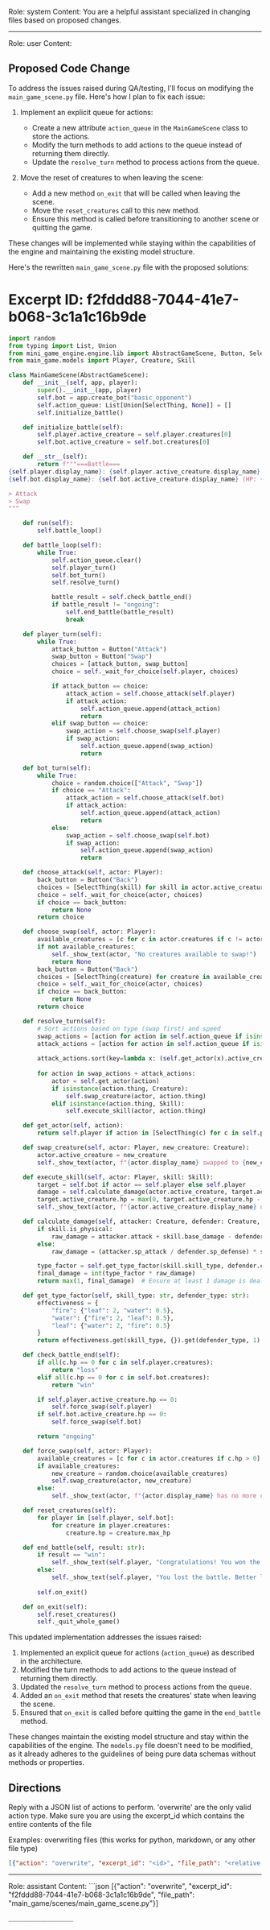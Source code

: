 Role: system
Content: You are a helpful assistant specialized in changing files based on proposed changes.
__________________
Role: user
Content: 
## Proposed Code Change
To address the issues raised during QA/testing, I'll focus on modifying the `main_game_scene.py` file. Here's how I plan to fix each issue:

1. Implement an explicit queue for actions:
   - Create a new attribute `action_queue` in the `MainGameScene` class to store the actions.
   - Modify the turn methods to add actions to the queue instead of returning them directly.
   - Update the `resolve_turn` method to process actions from the queue.

2. Move the reset of creatures to when leaving the scene:
   - Add a new method `on_exit` that will be called when leaving the scene.
   - Move the `reset_creatures` call to this new method.
   - Ensure this method is called before transitioning to another scene or quitting the game.

These changes will be implemented while staying within the capabilities of the engine and maintaining the existing model structure.

Here's the rewritten `main_game_scene.py` file with the proposed solutions:

# Excerpt ID: f2fddd88-7044-41e7-b068-3c1a1c16b9de
```python main_game/scenes/main_game_scene.py
import random
from typing import List, Union
from mini_game_engine.engine.lib import AbstractGameScene, Button, SelectThing
from main_game.models import Player, Creature, Skill

class MainGameScene(AbstractGameScene):
    def __init__(self, app, player):
        super().__init__(app, player)
        self.bot = app.create_bot("basic_opponent")
        self.action_queue: List[Union[SelectThing, None]] = []
        self.initialize_battle()

    def initialize_battle(self):
        self.player.active_creature = self.player.creatures[0]
        self.bot.active_creature = self.bot.creatures[0]

    def __str__(self):
        return f"""===Battle===
{self.player.display_name}: {self.player.active_creature.display_name} (HP: {self.player.active_creature.hp}/{self.player.active_creature.max_hp})
{self.bot.display_name}: {self.bot.active_creature.display_name} (HP: {self.bot.active_creature.hp}/{self.bot.active_creature.max_hp})

> Attack
> Swap
"""

    def run(self):
        self.battle_loop()

    def battle_loop(self):
        while True:
            self.action_queue.clear()
            self.player_turn()
            self.bot_turn()
            self.resolve_turn()

            battle_result = self.check_battle_end()
            if battle_result != "ongoing":
                self.end_battle(battle_result)
                break

    def player_turn(self):
        while True:
            attack_button = Button("Attack")
            swap_button = Button("Swap")
            choices = [attack_button, swap_button]
            choice = self._wait_for_choice(self.player, choices)

            if attack_button == choice:
                attack_action = self.choose_attack(self.player)
                if attack_action:
                    self.action_queue.append(attack_action)
                    return
            elif swap_button == choice:
                swap_action = self.choose_swap(self.player)
                if swap_action:
                    self.action_queue.append(swap_action)
                    return

    def bot_turn(self):
        while True:
            choice = random.choice(["Attack", "Swap"])
            if choice == "Attack":
                attack_action = self.choose_attack(self.bot)
                if attack_action:
                    self.action_queue.append(attack_action)
                    return
            else:
                swap_action = self.choose_swap(self.bot)
                if swap_action:
                    self.action_queue.append(swap_action)
                    return

    def choose_attack(self, actor: Player):
        back_button = Button("Back")
        choices = [SelectThing(skill) for skill in actor.active_creature.skills] + [back_button]
        choice = self._wait_for_choice(actor, choices)
        if choice == back_button:
            return None
        return choice

    def choose_swap(self, actor: Player):
        available_creatures = [c for c in actor.creatures if c != actor.active_creature and c.hp > 0]
        if not available_creatures:
            self._show_text(actor, "No creatures available to swap!")
            return None
        back_button = Button("Back")
        choices = [SelectThing(creature) for creature in available_creatures] + [back_button]
        choice = self._wait_for_choice(actor, choices)
        if choice == back_button:
            return None
        return choice

    def resolve_turn(self):
        # Sort actions based on type (swap first) and speed
        swap_actions = [action for action in self.action_queue if isinstance(action.thing, Creature)]
        attack_actions = [action for action in self.action_queue if isinstance(action.thing, Skill)]
        
        attack_actions.sort(key=lambda x: (self.get_actor(x).active_creature.speed, random.random()), reverse=True)
        
        for action in swap_actions + attack_actions:
            actor = self.get_actor(action)
            if isinstance(action.thing, Creature):
                self.swap_creature(actor, action.thing)
            elif isinstance(action.thing, Skill):
                self.execute_skill(actor, action.thing)

    def get_actor(self, action):
        return self.player if action in [SelectThing(c) for c in self.player.creatures] + [SelectThing(s) for s in self.player.active_creature.skills] else self.bot

    def swap_creature(self, actor: Player, new_creature: Creature):
        actor.active_creature = new_creature
        self._show_text(actor, f"{actor.display_name} swapped to {new_creature.display_name}!")

    def execute_skill(self, actor: Player, skill: Skill):
        target = self.bot if actor == self.player else self.player
        damage = self.calculate_damage(actor.active_creature, target.active_creature, skill)
        target.active_creature.hp = max(0, target.active_creature.hp - damage)
        self._show_text(actor, f"{actor.active_creature.display_name} used {skill.display_name} and dealt {damage} damage!")

    def calculate_damage(self, attacker: Creature, defender: Creature, skill: Skill):
        if skill.is_physical:
            raw_damage = attacker.attack + skill.base_damage - defender.defense
        else:
            raw_damage = (attacker.sp_attack / defender.sp_defense) * skill.base_damage

        type_factor = self.get_type_factor(skill.skill_type, defender.creature_type)
        final_damage = int(type_factor * raw_damage)
        return max(1, final_damage)  # Ensure at least 1 damage is dealt

    def get_type_factor(self, skill_type: str, defender_type: str):
        effectiveness = {
            "fire": {"leaf": 2, "water": 0.5},
            "water": {"fire": 2, "leaf": 0.5},
            "leaf": {"water": 2, "fire": 0.5}
        }
        return effectiveness.get(skill_type, {}).get(defender_type, 1)

    def check_battle_end(self):
        if all(c.hp == 0 for c in self.player.creatures):
            return "loss"
        elif all(c.hp == 0 for c in self.bot.creatures):
            return "win"

        if self.player.active_creature.hp == 0:
            self.force_swap(self.player)
        if self.bot.active_creature.hp == 0:
            self.force_swap(self.bot)

        return "ongoing"

    def force_swap(self, actor: Player):
        available_creatures = [c for c in actor.creatures if c.hp > 0]
        if available_creatures:
            new_creature = random.choice(available_creatures)
            self.swap_creature(actor, new_creature)
        else:
            self._show_text(actor, f"{actor.display_name} has no more creatures able to battle!")

    def reset_creatures(self):
        for player in [self.player, self.bot]:
            for creature in player.creatures:
                creature.hp = creature.max_hp

    def end_battle(self, result: str):
        if result == "win":
            self._show_text(self.player, "Congratulations! You won the battle!")
        else:
            self._show_text(self.player, "You lost the battle. Better luck next time!")
        
        self.on_exit()

    def on_exit(self):
        self.reset_creatures()
        self._quit_whole_game()
```

This updated implementation addresses the issues raised:

1. Implemented an explicit queue for actions (`action_queue`) as described in the architecture.
2. Modified the turn methods to add actions to the queue instead of returning them directly.
3. Updated the `resolve_turn` method to process actions from the queue.
4. Added an `on_exit` method that resets the creatures' state when leaving the scene.
5. Ensured that `on_exit` is called before quitting the game in the `end_battle` method.

These changes maintain the existing model structure and stay within the capabilities of the engine. The `models.py` file doesn't need to be modified, as it already adheres to the guidelines of being pure data schemas without methods or properties.

## Directions
Reply with a JSON list of actions to perform. 'overwrite' are the only valid action type. 
Make sure you are using the excerpt_id which contains the entire contents of the file

Examples:
overwriting files (this works for python, markdown, or any other file type)
```json output_example1
[{"action": "overwrite", "excerpt_id": "<id>", "file_path": "<relative file path>"}]
```

__________________
Role: assistant
Content: ```json
[{"action": "overwrite", "excerpt_id": "f2fddd88-7044-41e7-b068-3c1a1c16b9de", "file_path": "main_game/scenes/main_game_scene.py"}]
```
__________________
